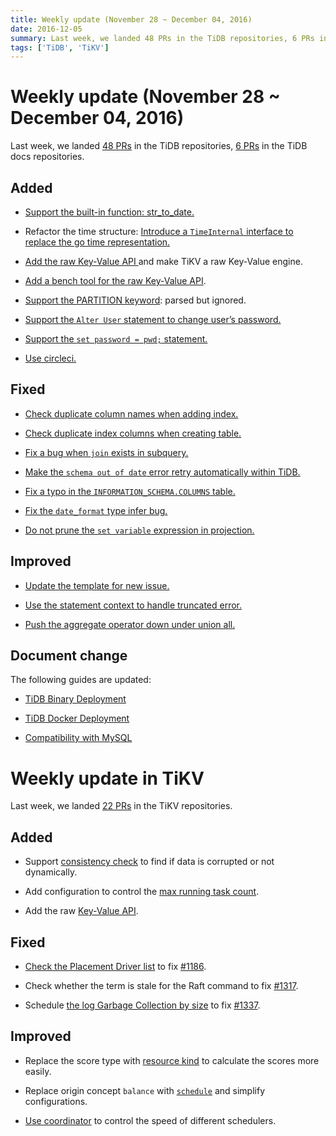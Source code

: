 ```yaml
---
title: Weekly update (November 28 ~ December 04, 2016)
date: 2016-12-05
summary: Last week, we landed 48 PRs in the TiDB repositories, 6 PRs in the TiDB docs repositories.
tags: ['TiDB', 'TiKV']
---
```


# Weekly update (November 28 ~ December 04, 2016)

Last week, we landed [48 PRs](https://github.com/pingcap/tidb/pulls?utf8=%E2%9C%93&q=is%3Apr%20is%3Amerged%20merged%3A2016-11-28..2016-12-04) in the TiDB repositories, [6 PRs](https://github.com/pingcap/docs/pulls?utf8=%E2%9C%93&q=is%3Apr%20is%3Amerged%20merged%3A2016-11-28..2016-12-04%20) in the TiDB docs repositories.

## Added

+ [Support the built-in function: str\_to\_date. ](https://github.com/pingcap/tidb/pull/2078) 

+ Refactor the time structure: [Introduce a `TimeInternal` interface to replace the go time representation.](https://github.com/pingcap/tidb/pull/2098)

+ [Add the raw Key-Value API ](https://github.com/pingcap/tidb/pull/2101) and make TiKV a raw Key-Value engine. 

+ [Add a bench tool for the raw Key-Value ](https://github.com/pingcap/tidb/pull/2109)[API](https://github.com/pingcap/tidb/pull/2101).

+ [Support the PARTITION keyword](https://github.com/pingcap/tidb/pull/2115): parsed but ignored.

+ [Support the `Alter User` statement to change user’s password.](https://github.com/pingcap/tidb/pull/2144)

+ [Support the `set password = pwd;` statement.](https://github.com/pingcap/tidb/pull/2155)

+ [Use circleci.](https://github.com/pingcap/tidb/pull/2154)

## Fixed

+ [Check duplicate column names when adding index.](https://github.com/pingcap/tidb/pull/2103)

+ [Check duplicate index columns when creating table.](https://github.com/pingcap/tidb/pull/2123)

+ [Fix a bug when `join` exists in subquery.](https://github.com/pingcap/tidb/pull/2106)

+ [Make the `schema out of date` error retry automatically within TiDB.](https://github.com/pingcap/tidb/pull/2110)

+ [Fix a typo in the `INFORMATION_SCHEMA.COLUMNS` table.](https://github.com/pingcap/tidb/pull/2126)

+ [Fix the `date_format` type infer bug.](https://github.com/pingcap/tidb/pull/2152)

+ [Do not prune the `set variable` expression in projection.](https://github.com/pingcap/tidb/pull/2160)

## Improved

+ [Update the template for new issue.](https://github.com/pingcap/tidb/pull/2131)

+ [Use the statement context to handle truncated error.](https://github.com/pingcap/tidb/pull/2147)

+ [Push the aggregate operator down under union all.](https://github.com/pingcap/tidb/pull/2150) 

## Document change

The following guides are updated:

* [TiDB Binary Deployment](https://github.com/pingcap/docs/blob/master/op-guide/binary-deployment.md)

* [TiDB Docker Deployment](https://github.com/pingcap/docs/blob/master/op-guide/docker-deployment.md)

* [Compatibility with MySQL](https://github.com/pingcap/docs/blob/master/op-guide/mysql-compatibility.md)

# Weekly update in TiKV

Last week, we landed [22 PRs](https://github.com/search?utf8=%E2%9C%93&q=repo%3Apingcap%2Ftikv+repo%3Apingcap%2Fpd+is%3Apr+is%3Amerged+merged%3A2016-11-27..2016-12-03&type=Issues&ref=searchresults) in the TiKV repositories.

## Added

+ Support [consistency check](https://github.com/pingcap/tikv/pull/1344) to find if data is corrupted or not dynamically. 

+ Add configuration to control the [max running task count](https://github.com/pingcap/tikv/pull/1361). 

+ Add the raw [Key-Value API](https://github.com/pingcap/tikv/pull/1364).

## Fixed

+ [Check the Placement Driver list](https://github.com/pingcap/tikv/pull/1201) to fix [#1186](https://github.com/pingcap/tikv/issues/1186).

+ Check whether the term is stale for the Raft command to fix [#1317](https://github.com/pingcap/tikv/issues/1317).

+ Schedule [the log Garbage Collection by size](https://github.com/pingcap/tikv/pull/1362) to fix [#1337](https://github.com/pingcap/tikv/issues/1337).

## Improved

+ Replace the score type with [resource kind](https://github.com/pingcap/pd/pull/393) to calculate the scores more easily. 

+ Replace origin concept `balance` with [`schedule`](https://github.com/pingcap/tikv/pull/1344) and simplify configurations.  

+ [Use coordinator](https://github.com/pingcap/pd/pull/398) to control the speed of different schedulers.

